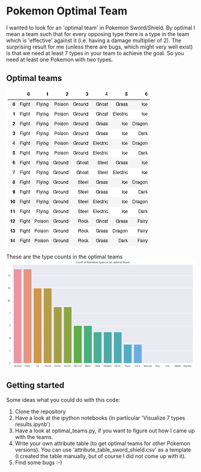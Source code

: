 # Pokemon Optimal Team

I wanted to look for an 'optimal team' in Pokemon Sword/Shield. By optimal I mean a team such that for every opposing type there is a type in the team which is 'effective' against it (i.e. having a damage multiplier of 2). The surprising result for me (unless there are bugs, which might very well exist) is that we need at least 7 types in your team to achieve the goal. So you need at least one Pokemon with two types. 

## Optimal teams
![Table with the 14 optimal teams consisting of 7 Pokemons](./optimal_teams.png?raw=true "Optimal Team")

These are the type counts in the optimal teams
![Bar plot with the count of each type in an optimal team](./count.png "Type Count")

## Getting started

Some ideas what you could do with this code:

1. Clone the repository
2. Have a look at the ipython notebooks (in particular 'Visualize 7 types results.ipynb')
3. Have a look at optimal_teams.py, if you want to figure out how I came up with the teams.
4. Write your own attribute table (to get optimal teams for other Pokemon versions). You can use 'attribute_table_sword_shield.csv' as a template (I created the table manually, but of course I did not come up with it).
5. Find some bugs :-)
